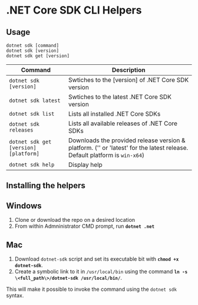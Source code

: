# .NET Core SDK CLI Helpers

## Usage

```
dotnet sdk [command]
dotnet sdk [version]
dotnet sdk get [version]
```

| Command | Description |
|-|-|
| `dotnet sdk [version]` | Swtiches to the [version] of .NET Core SDK version |
| `dotnet sdk latest` | Swtiches to the latest .NET Core SDK version |
| `dotnet sdk list` | Lists all installed .NET Core SDKs |
| `dotnet sdk releases` | Lists all available releases of .NET Core SDKs |
| `dotnet sdk get [version] [platform]` | Downloads the provided release version & platform. ('' or 'latest' for the latest release. Default platform is `win-x64`) |
| `dotnet sdk help` | Display help |

    
## Installing the helpers

## Windows
1. Clone or download the repo on a desired location
2. From within Admninistrator CMD prompt, run **`dotnet .net`**

## Mac
1. Download `dotnet-sdk` script and set its executable bit with **`chmod +x dotnet-sdk`**. 
2. Create a symbolic link to it in <code>/usr/local/bin</code> using the command **`ln -s \<full_path\>/dotnet-sdk /usr/local/bin/`**. 

This will make it possible to invoke the command using the <code>dotnet sdk</code> syntax.
